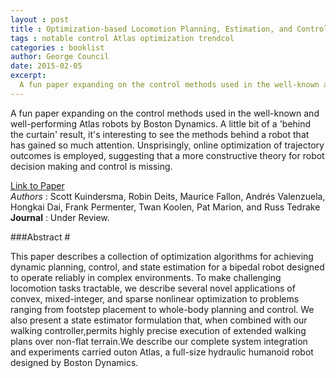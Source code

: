 ```yaml
---
layout : post
title : Optimization-based Locomotion Planning, Estimation, and Control Design for Atlas Humonoid Robot
tags : notable control Atlas optimization trendcol
categories : booklist
author: George Council 
date: 2015-02-05
excerpt: 
  A fun paper expanding on the control methods used in the well-known and well-performing Atlas robots by Boston Dynamics. A little bit of a 'behind the curtain' result, it's interesting to see the methods behind a robot that has gained so much attention. Unsprisingly, online optimization of trajectory outcomes is employed, suggesting that a more constructive theory for robot decision making and control is missing.
---
```


A fun paper expanding on the control methods used in the well-known and well-performing Atlas robots by Boston Dynamics. A little bit of a 'behind the curtain' result, it's interesting to see the methods behind a robot that has gained so much attention. Unsprisingly, online optimization of trajectory outcomes is employed, suggesting that a more constructive theory for robot decision making and control is missing.



[Link to Paper](http://groups.csail.mit.edu/robotics-center/public_papers/Kuindersma14.pdf)
<br>
_Authors_ : Scott Kuindersma, Robin Deits, Maurice Fallon, Andrés Valenzuela, Hongkai Dai, Frank Permenter, Twan Koolen, Pat Marion, and Russ Tedrake
<br>
__Journal__ : Under Review.
<br>

###Abstract # 

This paper describes a collection of optimization algorithms for achieving dynamic planning, control, and state estimation for a bipedal robot designed to operate reliably in complex environments. To make challenging locomotion tasks tractable, we describe several novel applications of convex, mixed-integer, and sparse nonlinear optimization to problems ranging from footstep placement to whole-body planning and control. We also present a state estimator formulation that, when combined with our walking controller,permits highly precise execution of extended walking plans over non-flat terrain.We describe our complete system integration and experiments carried outon Atlas, a full-size hydraulic humanoid robot designed by Boston Dynamics.
